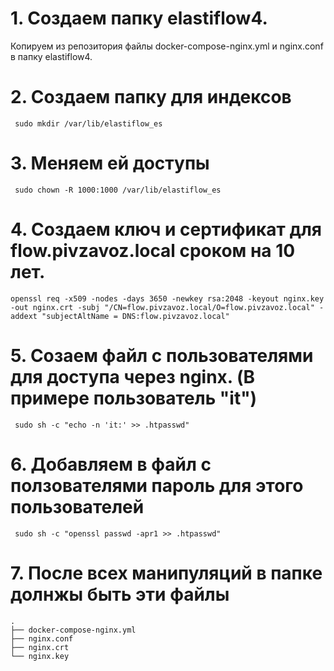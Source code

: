 # 1. Создаем папку elastiflow4.

   Копируем из репозитория файлы docker-compose-nginx.yml и nginx.conf в папку elastiflow4.

# 2. Создаем папку для индексов
```text
 sudo mkdir /var/lib/elastiflow_es 
```
# 3. Меняем ей доступы
```text
 sudo chown -R 1000:1000 /var/lib/elastiflow_es
```
# 4. Создаем ключ и сертификат для flow.pivzavoz.loсal cроком на 10 лет.
```text
openssl req -x509 -nodes -days 3650 -newkey rsa:2048 -keyout nginx.key -out nginx.crt -subj "/CN=flow.pivzavoz.local/O=flow.pivzavoz.local" -addext "subjectAltName = DNS:flow.pivzavoz.local"
```
# 5. Созаем файл с пользователями для доступа через nginx. (В примере пользователь "it") 
```text
 sudo sh -c "echo -n 'it:' >> .htpasswd"
```
# 6. Добавляем в файл с ползователями пароль для этого пользователей
```text
 sudo sh -c "openssl passwd -apr1 >> .htpasswd"
```
# 7. После всех манипуляций в папке долнжы быть эти файлы
```
.
├── docker-compose-nginx.yml
├── nginx.conf
├── nginx.crt
└── nginx.key
```
